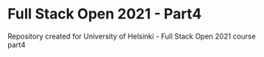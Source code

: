 # Full Stack Open 2021 - Part4
Repository created for University of Helsinki - Full Stack Open  2021 course part4
